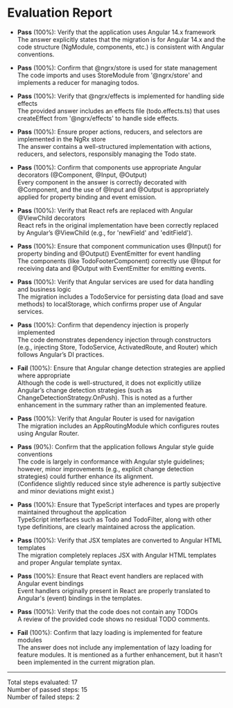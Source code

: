 # Evaluation Report

- **Pass** (100%): Verify that the application uses Angular 14.x framework  
  The answer explicitly states that the migration is for Angular 14.x and the code structure (NgModule, components, etc.) is consistent with Angular conventions.  

- **Pass** (100%): Confirm that @ngrx/store is used for state management  
  The code imports and uses StoreModule from '@ngrx/store' and implements a reducer for managing todos.  

- **Pass** (100%): Verify that @ngrx/effects is implemented for handling side effects  
  The provided answer includes an effects file (todo.effects.ts) that uses createEffect from '@ngrx/effects' to handle side effects.  

- **Pass** (100%): Ensure proper actions, reducers, and selectors are implemented in the NgRx store  
  The answer contains a well-structured implementation with actions, reducers, and selectors, responsibly managing the Todo state.  

- **Pass** (100%): Confirm that components use appropriate Angular decorators (@Component, @Input, @Output)  
  Every component in the answer is correctly decorated with @Component, and the use of @Input and @Output is appropriately applied for property binding and event emission.  

- **Pass** (100%): Verify that React refs are replaced with Angular @ViewChild decorators  
  React refs in the original implementation have been correctly replaced by Angular’s @ViewChild (e.g., for 'newField' and 'editField').  

- **Pass** (100%): Ensure that component communication uses @Input() for property binding and @Output() EventEmitter for event handling  
  The components (like TodoFooterComponent) correctly use @Input for receiving data and @Output with EventEmitter for emitting events.  

- **Pass** (100%): Verify that Angular services are used for data handling and business logic  
  The migration includes a TodoService for persisting data (load and save methods) to localStorage, which confirms proper use of Angular services.  

- **Pass** (100%): Confirm that dependency injection is properly implemented  
  The code demonstrates dependency injection through constructors (e.g., injecting Store, TodoService, ActivatedRoute, and Router) which follows Angular’s DI practices.  

- **Fail** (100%): Ensure that Angular change detection strategies are applied where appropriate  
  Although the code is well-structured, it does not explicitly utilize Angular’s change detection strategies (such as ChangeDetectionStrategy.OnPush). This is noted as a further enhancement in the summary rather than an implemented feature.  

- **Pass** (100%): Verify that Angular Router is used for navigation  
  The migration includes an AppRoutingModule which configures routes using Angular Router.  

- **Pass** (90%): Confirm that the application follows Angular style guide conventions  
  The code is largely in conformance with Angular style guidelines; however, minor improvements (e.g., explicit change detection strategies) could further enhance its alignment.  
  (Confidence slightly reduced since style adherence is partly subjective and minor deviations might exist.)  

- **Pass** (100%): Ensure that TypeScript interfaces and types are properly maintained throughout the application  
  TypeScript interfaces such as Todo and TodoFilter, along with other type definitions, are clearly maintained across the application.  

- **Pass** (100%): Verify that JSX templates are converted to Angular HTML templates  
  The migration completely replaces JSX with Angular HTML templates and proper Angular template syntax.  

- **Pass** (100%): Ensure that React event handlers are replaced with Angular event bindings  
  Event handlers originally present in React are properly translated to Angular's (event) bindings in the templates.  

- **Pass** (100%): Verify that the code does not contain any TODOs  
  A review of the provided code shows no residual TODO comments.  

- **Fail** (100%): Confirm that lazy loading is implemented for feature modules  
  The answer does not include any implementation of lazy loading for feature modules. It is mentioned as a further enhancement, but it hasn’t been implemented in the current migration plan.

---

Total steps evaluated: 17  
Number of passed steps: 15  
Number of failed steps: 2